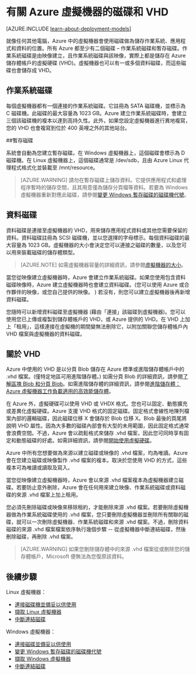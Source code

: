 <properties
	pageTitle="有關磁碟和 VHD | Microsoft Azure"
	description="了解 Azure 中虛擬機器的磁碟和 VHD 的基本知識。"
	services="virtual-machines"
	documentationCenter=""
	authors="cynthn"
	manager="timlt"
	editor="tysonn"
	tags="azure-resource-manager,azure-service-management"/>

<tags
	ms.service="virtual-machines"
	ms.workload="infrastructure-services"
	ms.tgt_pltfrm="na"
	ms.devlang="na"
	ms.topic="article"
	ms.date="11/04/2015"
	ms.author="cynthn"/>

# 有關 Azure 虛擬機器的磁碟和 VHD

[AZURE.INCLUDE [learn-about-deployment-models](../../includes/learn-about-deployment-models-both-include.md)]



就像任何其他電腦，Azure 中的虛擬機器會使用磁碟做為儲存作業系統、應用程式和資料的位置。所有 Azure 都至少有二個磁碟 – 作業系統磁碟和暫存磁碟。作業系統磁碟是由映像建立，且作業系統磁碟與該映像，實際上都是儲存在 Azure 儲存體帳戶的虛擬硬碟 (VHD)。虛擬機器也可以有一或多個資料磁碟，而這些磁碟也會儲存成 VHD。

## 作業系統磁碟

每個虛擬機器都有一個連接的作業系統磁碟。它註冊為 SATA 磁碟機，並標示為 C 磁碟機。此磁碟的最大容量為 1023 GB。Azure 建立作業系統磁碟時，會建立三個該磁碟機的複本以達到高持久性。此外，如果您設定虛擬機器進行異地複寫，您的 VHD 也會複寫到位於 400 英哩之外的其他站台。

##暫存磁碟

系統會自動為您建立暫存磁碟。在 Windows 虛擬機器上，這個磁碟會標示為 D 磁碟機。在 Linux 虛擬機器上，這個磁碟通常是 /dev/sdb，且由 Azure Linux 代理程式格式化並裝載至 /mnt/resource。

>[AZURE.WARNING] 請勿在暫存磁碟上儲存資料。它提供應用程式和處理程序暫時的儲存空間，且其用意僅為儲存分頁檔等資料。若要為 Windows 虛擬機器重新對應此磁碟，請參閱[變更 Windows 暫存磁碟的磁碟機代號](virtual-machines-windows-change-drive-letter.md)。

## 資料磁碟

資料磁碟是連接至虛擬機器的 VHD，用來儲存應用程式資料或其他您需要保留的資料。資料磁碟註冊為 SCSI 磁碟機，並以您選擇的字母標示。每個資料磁碟的最大容量為 1023 GB。虛擬機器的大小會決定您可以連接之磁碟的數量，以及您可以用來裝載磁碟的儲存體類型。

>[AZURE.NOTE] 如需虛擬機器容量的詳細資訊，請參閱[虛擬機器的大小](virtual-machines-size-specs.md)。

當您從映像建立虛擬機器時，Azure 會建立作業系統磁碟。如果您使用包含資料磁碟映像時，Azure 建立虛擬機器時也會建立資料磁碟。(您可以使用 Azure 或合作夥伴的映像，或您自己提供的映像。 ) 若沒有，則您可以建立虛擬機器後再新增資料磁碟。

您隨時可以新增資料磁碟至虛擬機器 (藉由「連接」該磁碟到虛擬機器)。您可以使用您已上傳或複製到儲存體帳戶的 VHD，或 Azure 提供的 VHD。在 VHD 上加上「租用」，這樣連接在虛擬機的期間變無法刪除它，以附加關聯您儲存體帳戶內 VHD 檔案與虛擬機器的資料磁碟。

## 關於 VHD

Azure 中使用的 VHD 是以分頁 Blob 儲存在 Azure 標準或進階儲存體帳戶中的 .vhd 檔案。(僅特定地區可用進階儲存體。) 如需分頁 Blob 的詳細資訊，請參閱[了解區塊 Blob 和分頁 Blob](https://msdn.microsoft.com/library/ee691964.aspx)。如需進階儲存體的詳細資訊，請參閱[進階儲存體：Azure 虛擬機器工作負載適用的高效能儲存體](../storage/storage-premium-storage.md)。

在 Azure 外，虛擬硬碟可以使用 VHD 或 VHDX 格式。您也可以固定、動態擴充或差異化虛擬硬碟。Azure 支援 VHD 格式的固定磁碟。固定格式會線性地陳列檔案內部的邏輯磁碟，因此磁碟位移 X 會儲存於 Blob 位移 X。Blob 最後的頁尾將說明 VHD 屬性。因為大多數的磁碟內部會有大型的未用範圍，因此固定格式通常會浪費空間。不過，Azure 會以疏鬆格式來儲存 .vhd 檔案，因此您可同時享有固定和動態磁碟的好處。如需詳細資訊，請參閱[開始使用虛擬硬碟](https://technet.microsoft.com/library/dd979539.aspx)。

Azure 中所有您想要做為來源以建立磁碟或映像的 .vhd 檔案，均為唯讀。Azure 會在您建立磁碟或映像製作 .vhd 檔案的複本。取決於您使用 VHD 的方式，這些複本可為唯讀或讀取及寫入。

 當您從映像建立虛擬機器時，Azure 會以來源 .vhd 檔案複本為虛擬機器建立磁碟。若要防止意外刪除，Azure 會在任何用來建立映像、作業系統磁碟或資料磁碟的來源 .vhd 檔案上加上租用。

您必須先刪除磁碟或映像來移除租約，才能刪除來源 .vhd 檔案。若要刪除虛擬機器做為作業系統磁碟使用的 .vhd 檔案，您只要刪除虛擬機器並刪除所有關聯的磁碟，就可以一次刪除虛擬機器、作業系統磁碟和來源 .vhd 檔案。不過，刪除資料磁碟的來源 .vhd 檔案檔案依序執行幾個步驟 -- 從虛擬機器中斷連結磁碟，然後刪除磁碟，再刪除 .vhd 檔案。

>[AZURE.WARNING] 如果您刪除儲存體中的來源 .vhd 檔案從或刪除您的儲存體帳戶，Microsoft 便無法為您復原該資料。

## 後續步驟

Linux 虛擬機器：

-  [連接磁碟機並備妥以供使用](virtual-machines-linux-how-to-attach-disk.md)
-  [擷取 Linux 虛擬機器](virtual-machines-linux-capture-image.md)
-  [中斷連結磁碟](virtual-machines-linux-how-to-detach-disk.md)

Windows 虛擬機器：

-  [連接磁碟並備妥以供使用](storage-windows-attach-disk.md)
- [變更 Windows 暫存磁碟的磁碟機代號](virtual-machines-windows-change-drive-letter.md)
-  [擷取 Windows 虛擬機器](virtual-machines-capture-image-windows-server.md)
-  [中斷連結磁碟](storage-windows-detach-disk.md)

<!---HONumber=AcomDC_0302_2016-->